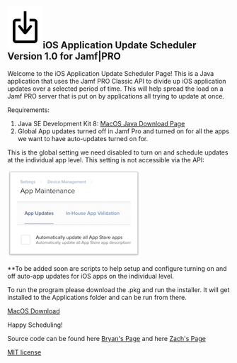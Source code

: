 ## ![logo](Resources/update.png)iOS Application Update Scheduler Version 1.0 for Jamf|PRO

Welcome to the iOS Application Update Scheduler Page! This is a Java application that uses the Jamf PRO Classic API to divide up iOS application updates over a selected period of time. This will help spread the load on a Jamf PRO server that is put on by applications all trying to update at once. 

Requirements:

 1. Java SE Development Kit 8: [MacOS Java Download Page](http://www.oracle.com/technetwork/java/javase/downloads/jdk8-downloads-2133151.html)
 2. Global App updates turned off in Jamf Pro and turned on for all the apps we want to have auto-updates turned on for.
 
 This is the global setting we need disabled to turn on and schedule updates at the individual app level. This setting is not accessible via the API:
 
![alt text](Resources/Yes.png)
 
 **To be added soon are scripts to help setup and configure turning on and off auto-app updates for iOS apps on the individual level. 
 
To run the program please download the .pkg and run the installer. It will get installed to the Applications folder and can be run from there.

[MacOS Download](App-Update-Scheduler.pkg)

Happy Scheduling! 

Source code can be found here [Bryan's Page](https://github.com/blarson007/app-update-scheduler) and here [Zach's Page](https://github.com/zdorow/app-update-scheduler)

[MIT license](https://github.com/zdorow/iOS-App-Update-Scheduler/blob/master/Resources/LICENSE)
